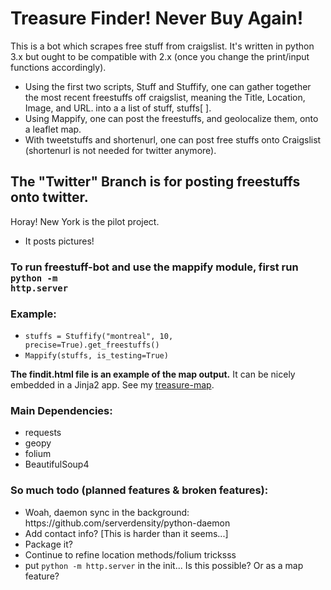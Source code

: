# Treasure Finder! Never Buy Again!
This is a bot which scrapes free stuff from craigslist. It's written in python 3.x but ought to be compatible with 2.x (once you change the print/input functions accordingly).

- Using the first two scripts, Stuff  and Stuffify, one can gather together the most recent freestuffs off craigslist, meaning the 
Title, Location, Image, and URL. into a a list of stuff, stuffs[ ]. 
- Using Mappify, one can post the freestuffs, and geolocalize them, onto a leaflet map.
- With tweetstuffs and shortenurl, one can post free stuffs onto Craigslist (shortenurl is not needed for twitter anymore).

## The "Twitter" Branch is for posting freestuffs onto twitter. 
Horay! New York is the pilot project.
- It posts pictures!

### To run freestuff-bot and use the mappify module, first run <code>python -m http.server</code>
### Example:
* <code>stuffs = Stuffify("montreal", 10, precise=True).get_freestuffs()</code>
* <code>Mappify(stuffs, is_testing=True)</code>

<b>The findit.html file is an example of the map output.</b> It can be nicely embedded in a Jinja2 app. See my  [treasure-map](https://github.com/polypmer/treasure-map).

### Main Dependencies:
<ul>
<li>requests</li>
<li>geopy</li>
<li>folium</li>
<li>BeautifulSoup4</li>
</ul>

### So much todo (planned features & broken features):
<ul>
  <li>Woah, daemon sync in the background: https://github.com/serverdensity/python-daemon</li>
  <li>Add contact info? [This is harder than it seems...]</li>
  <li>Package it?</li>
  <li>Continue to refine location methods/folium tricksss</li>
  <li>put <code>python -m http.server</code> in the init... Is this possible? Or as a map feature?</li>
</ul>

